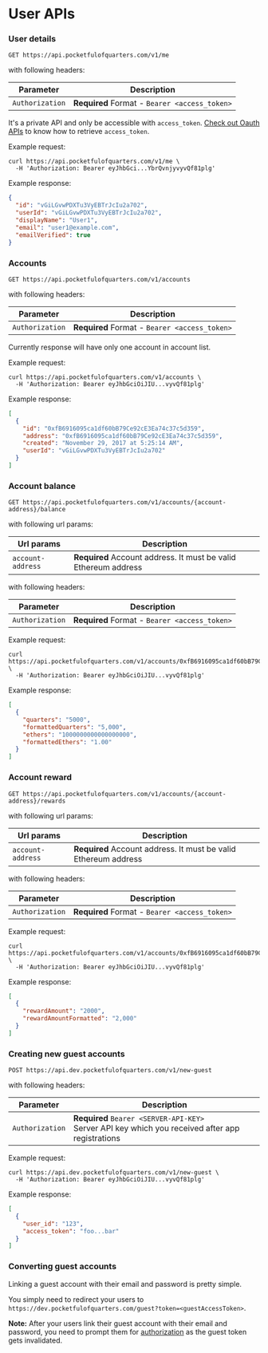 # User APIs

### User details

```
GET https://api.pocketfulofquarters.com/v1/me
```

with following headers:

| Parameter       | Description                                   |
| --------------- | --------------------------------------------- |
| `Authorization` | **Required** Format - `Bearer <access_token>` |

It's a private API and only be accessible with `access_token`. [ Check out Oauth APIs](./user.md)
to know how to retrieve `access_token`.

Example request:

```CURL
curl https://api.pocketfulofquarters.com/v1/me \
  -H 'Authorization: Bearer eyJhbGci...YbrQvnjyvyvQf81plg'
```

Example response:

```json
{
  "id": "vGiLGvwPDXTu3VyEBTrJcIu2a702",
  "userId": "vGiLGvwPDXTu3VyEBTrJcIu2a702",
  "displayName": "User1",
  "email": "user1@example.com",
  "emailVerified": true
}
```

### Accounts

```
GET https://api.pocketfulofquarters.com/v1/accounts
```

with following headers:

| Parameter       | Description                                   |
| --------------- | --------------------------------------------- |
| `Authorization` | **Required** Format - `Bearer <access_token>` |

Currently response will have only one account in account list.

Example request:

```CURL
curl https://api.pocketfulofquarters.com/v1/accounts \
  -H 'Authorization: Bearer eyJhbGciOiJIU...vyvQf81plg'
```

Example response:

```json
[
  {
    "id": "0xfB6916095ca1df60bB79Ce92cE3Ea74c37c5d359",
    "address": "0xfB6916095ca1df60bB79Ce92cE3Ea74c37c5d359",
    "created": "November 29, 2017 at 5:25:14 AM",
    "userId": "vGiLGvwPDXTu3VyEBTrJcIu2a702"
  }
]
```

### Account balance

```
GET https://api.pocketfulofquarters.com/v1/accounts/{account-address}/balance
```

with following url params:

| Url params        | Description                                                     |
| ----------------- | --------------------------------------------------------------- |
| `account-address` | **Required** Account address. It must be valid Ethereum address |

with following headers:

| Parameter       | Description                                   |
| --------------- | --------------------------------------------- |
| `Authorization` | **Required** Format - `Bearer <access_token>` |

Example request:

```CURL
curl https://api.pocketfulofquarters.com/v1/accounts/0xfB6916095ca1df60bB79Ce92cE3Ea74c37c5d359/balance \
  -H 'Authorization: Bearer eyJhbGciOiJIU...vyvQf81plg'
```

Example response:

```json
[
  {
    "quarters": "5000",
    "formattedQuarters": "5,000",
    "ethers": "1000000000000000000",
    "formattedEthers": "1.00"
  }
]
```

### Account reward

```
GET https://api.pocketfulofquarters.com/v1/accounts/{account-address}/rewards
```

with following url params:

| Url params        | Description                                                     |
| ----------------- | --------------------------------------------------------------- |
| `account-address` | **Required** Account address. It must be valid Ethereum address |

with following headers:

| Parameter       | Description                                   |
| --------------- | --------------------------------------------- |
| `Authorization` | **Required** Format - `Bearer <access_token>` |

Example request:

```CURL
curl https://api.pocketfulofquarters.com/v1/accounts/0xfB6916095ca1df60bB79Ce92cE3Ea74c37c5d359/rewards \
  -H 'Authorization: Bearer eyJhbGciOiJIU...vyvQf81plg'
```

Example response:

```json
[
  {
    "rewardAmount": "2000",
    "rewardAmountFormatted": "2,000"
  }
]
```

### Creating new guest accounts

```
POST https://api.dev.pocketfulofquarters.com/v1/new-guest
```

with following headers:

| Parameter       | Description                                                                                            |
| --------------- | ------------------------------------------------------------------------------------------------------ |
| `Authorization` | **Required** `Bearer <SERVER-API-KEY>` <br/> Server API key which you received after app registrations |

Example request:

```CURL
curl https://api.dev.pocketfulofquarters.com/v1/new-guest \
  -H 'Authorization: Bearer eyJhbGciOiJIU...vyvQf81plg'
```

Example response:

```json
[
  {
    "user_id": "123",
    "access_token": "foo...bar"
  }
]
```

### Converting guest accounts

Linking a guest account with their email and password is pretty simple.

You simply need to redirect your users to `https://dev.pocketfulofquarters.com/guest?token=<guestAccessToken>`.

**Note:** After your users link their guest account with their email and password, you need to prompt them for [authorization](./oauth.md) as the guest token gets invalidated.
